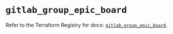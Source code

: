 # `gitlab_group_epic_board`

Refer to the Terraform Registry for docs: [`gitlab_group_epic_board`](https://registry.terraform.io/providers/gitlabhq/gitlab/16.8.1/docs/resources/group_epic_board).

